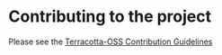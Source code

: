 # Contributing to the project

Please see the [Terracotta-OSS Contribution Guidelines](https://github.com/Terracotta-OSS/contributing/blob/main/CONTRIBUTING.md)
